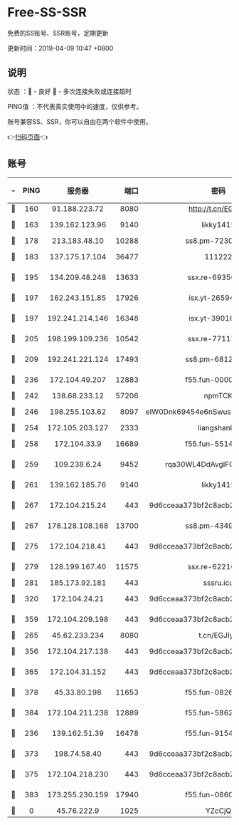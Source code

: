 # Free-SS-SSR

免费的SS账号、SSR账号，定期更新

更新时间：2019-04-09 10:47 +0800

## 说明

状态     ：🙂 - 良好 🙁 - 多次连接失败或连接超时

PING值   ：不代表真实使用中的速度，仅供参考。

账号兼容SS、SSR，你可以自由在两个软件中使用。

👉[扫码页面](https://liesauer.github.io/Free-SS-SSR/)👈

## 账号

|-|PING|服务器|端口|密码|加密方式|区域|
|:----:|:----:|:-----:|-----:|:----:|:----:|:----:|
|🙂|160|91.188.223.72|8080|http://t.cn/EGJIyrl|rc4-md5|RU|
|🙂|163|139.162.123.96|9140|likky1415|aes-256-cfb|JP|
|🙂|178|213.183.48.10|10288|ss8.pm-72309702|rc4-md5|RU|
|🙂|183|137.175.17.104|36477|111222|aes-256-cfb|US|
|🙂|195|134.209.48.248|13633|ssx.re-69350454|aes-256-cfb|US|
|🙂|197|162.243.151.85|17926|isx.yt-26594761|aes-256-cfb|US|
|🙂|197|192.241.214.146|16348|isx.yt-39018760|aes-256-cfb|US|
|🙂|205|198.199.109.236|10542|ssx.re-77117057|aes-256-cfb|US|
|🙂|209|192.241.221.124|17493|ss8.pm-68127686|aes-256-cfb|US|
|🙂|236|172.104.49.207|12883|f55.fun-00000116|aes-256-cfb|SG|
|🙂|242|138.68.233.12|57206|npmTCK|rc4-md5|US|
|🙂|246|198.255.103.62|8097|eIW0Dnk69454e6nSwuspv9DmS201tQ0D|aes-256-cfb|US|
|🙂|254|172.105.203.127|2333|liangshanbo|chacha20|JP|
|🙂|258|172.104.33.9|16689|f55.fun-55147364|aes-256-cfb|SG|
|🙂|259|109.238.6.24|9452|rqa30WL4DdAvgIFG6Fs3znzTa|aes-256-cfb|FR|
|🙂|261|139.162.185.76|9140|likky1415|aes-256-cfb|DE|
|🙂|267|172.104.215.24|443|9d6cceaa373bf2c8acb22e60b6a58be6|aes-256-cfb|US|
|🙂|267|178.128.108.168|13700|ss8.pm-43493831|aes-256-cfb|SG|
|🙂|275|172.104.218.41|443|9d6cceaa373bf2c8acb22e60b6a58be6|aes-256-cfb|US|
|🙂|279|128.199.167.40|11575|ssx.re-62210920|aes-256-cfb|SG|
|🙂|281|185.173.92.181|443|sssru.icu|rc4-md5|RU|
|🙂|320|172.104.24.21|443|9d6cceaa373bf2c8acb22e60b6a58be6|aes-256-cfb|US|
|🙂|359|172.104.209.198|443|9d6cceaa373bf2c8acb22e60b6a58be6|aes-256-cfb|US|
|🙂|265|45.62.233.234|8080|t.cn/EGJIyrl|rc4-md5|CA|
|🙂|356|172.104.217.138|443|9d6cceaa373bf2c8acb22e60b6a58be6|aes-256-cfb|US|
|🙂|365|172.104.31.152|443|9d6cceaa373bf2c8acb22e60b6a58be6|aes-256-cfb|US|
|🙂|378|45.33.80.198|11653|f55.fun-08264676|aes-256-cfb|US|
|🙂|384|172.104.211.238|12889|f55.fun-58620208|aes-256-cfb|US|
|🙁|236|139.162.51.39|16478|f55.fun-91549121|aes-256-cfb|SG|
|🙁|373|198.74.58.40|443|9d6cceaa373bf2c8acb22e60b6a58be6|aes-256-cfb|US|
|🙁|375|172.104.218.230|443|9d6cceaa373bf2c8acb22e60b6a58be6|aes-256-cfb|US|
|🙁|383|173.255.230.159|17940|f55.fun-06607448|aes-256-cfb|US|
|🙁|0|45.76.222.9|1025|YZcCjQ|rc4-md5|JP|
